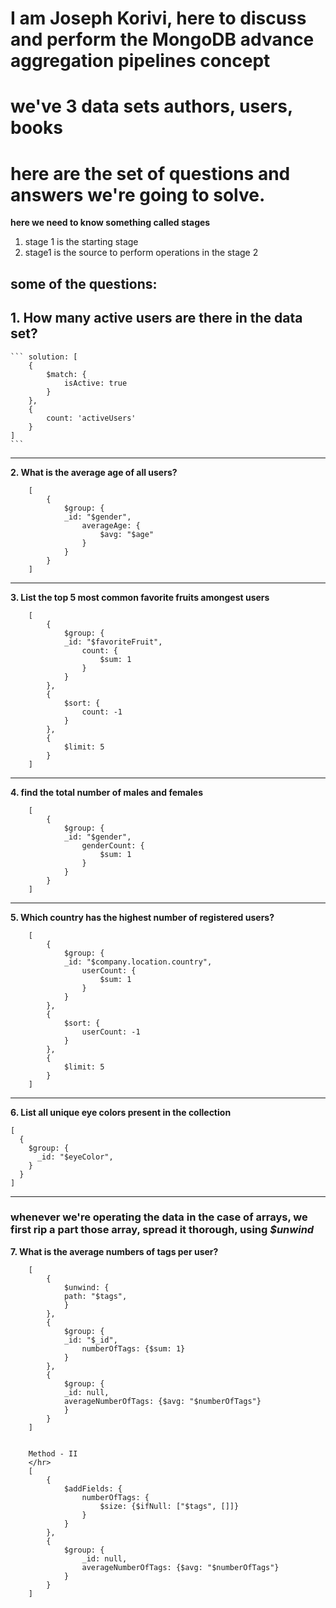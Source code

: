 

# I am Joseph Korivi, here to discuss and perform the MongoDB advance aggregation pipelines concept

# we've 3 data sets authors, users, books 
# here are the set of questions and answers we're going to solve.

**here we need to know something called stages**
1. stage 1 is the starting stage
2. stage1 is the source to perform operations in the stage 2 

## some of the questions:

**1. How many active users are there in the data set?**
---
    ``` solution: [
        {
            $match: {
                isActive: true
            }
        }, 
        {
            count: 'activeUsers'
        }
    ]
    ```

---

**2. What is the average age of all users?**


```
    [
        {
            $group: {
            _id: "$gender",
                averageAge: {
                    $avg: "$age"
                }
            }
        }
    ]
```

---

**3. List the top 5 most common favorite fruits amongest users**

```
    [
        {
            $group: {
            _id: "$favoriteFruit",
                count: {
                    $sum: 1
                }
            }
        },
        {
            $sort: {
                count: -1
            }
        }, 
        {
            $limit: 5
        }
    ]
```

---

**4. find the total number of males and females**

```
    [
        {
            $group: {
            _id: "$gender",
                genderCount: {
                    $sum: 1
                }
            }
        }
    ]
```

---

**5. Which country has the highest number of registered users?**

```
    [
        {
            $group: {
            _id: "$company.location.country",
                userCount: {
                    $sum: 1
                }
            }
        }, 
        {
            $sort: {
                userCount: -1 
            }
        },
        {
            $limit: 5
        }
    ]
```

---

**6. List all unique eye colors present in the collection**

```
[
  {
    $group: {
      _id: "$eyeColor",
    }
  }
]

```

---

### whenever we're operating the data in the case of arrays, we first rip a part those array, spread it thorough, using ***$unwind***

**7. What is the average numbers of tags per user?**

```
    [
        {
            $unwind: {
            path: "$tags",
            }
        },
        {
            $group: {
            _id: "$_id",
                numberOfTags: {$sum: 1}
            }
        },
        {
            $group: {
            _id: null,
            averageNumberOfTags: {$avg: "$numberOfTags"}
            }
        }
    ]


    Method - II
    </hr>
    [
        {
            $addFields: {
                numberOfTags: {
                    $size: {$ifNull: ["$tags", []]}
                }
            }
        },
        {
            $group: {
                _id: null,
                averageNumberOfTags: {$avg: "$numberOfTags"}
            }
        }
    ]
```